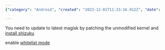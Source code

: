 ```yaml
---
{"category": "Android", "created": "2023-12-01T11:33:16.912Z", "date": "2023-12-01 11:33:16", "description": "This article provides step-by-step instructions on how to update Magisk and install Shizuku, a third-party app for Android that allows users to run apps as system applications. The guide also explains how to enable whitelist mode for enhanced functionality.", "modified": "2023-12-01T11:35:49.248Z", "tags": ["Magisk", "Updating", "Shizuku", "Third-party app", "Android apps", "System applications", "Whitelist mode"], "title": "Hide magisk"}

---
```


You need to update to latest magisk by patching the unmodified kernel and [install shizuku](https://github.com/RikkaApps/Shizuku/blob/master/README.md)

enable [whitelist mode](https://shizuku.rikka.app/)
